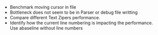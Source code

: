 * Benchmark moving cursor in file
* Bottleneck does not seem to be in Parser or debug file writting
* Compare different Text Zipers performance.
* Identify how the current line numbering is impacting the performance. Use abaseline without line numbers
